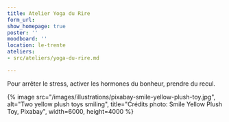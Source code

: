 ```yaml
---
title: Atelier Yoga du Rire
form_url: 
show_homepage: true
poster: ''
moodboard: ''
location: le-trente
ateliers:
- src/ateliers/yoga-du-rire.md

---
```

Pour arrêter le stress, activer les hormones du bonheur, prendre du recul.

{% image src="/images/illustrations/pixabay-smile-yellow-plush-toy.jpg", alt="Two yellow plush toys smiling", title="Crédits photo: Smile Yellow Plush Toy, Pixabay", width=6000, height=4000 %}